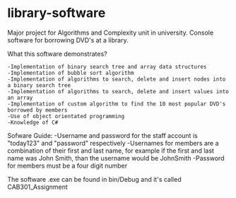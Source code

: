 # library-software
Major project for Algorithms and Complexity unit in university. Console software for borrowing DVD's at a library.

What this software demonstrates?

	-Implementation of binary search tree and array data structures
	-Implementation of bubble sort algorithm
	-Implementation of algorithms to search, delete and insert nodes into a binary search tree
	-Implementation of algorithms to search, delete and insert values into an array
	-Implementation of custom algorithm to find the 10 most popular DVD's borrowed by members
	-Use of object orientated programming
	-Knowledge of C#

Sofware Guide:
	-Username and password for the staff account is "today123" and "password" respectively
	-Usernames for members are a combination of their first and last name, for example if the first and last name was John Smith, than the username would be JohnSmith
	-Password for members must be a four digit number

The software .exe can be found in bin/Debug and it's called CAB301_Assignment
